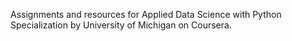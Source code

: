 Assignments and resources for Applied Data Science with Python Specialization by University of Michigan on Coursera.